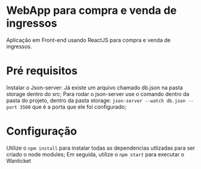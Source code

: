 # WebApp para compra e venda de ingressos  

Aplicação em Front-end usando ReactJS para compra e venda de ingressos.

# Pré requisitos
Instalar o Json-server:
Já existe um arquivo chamado db.json na pasta storage dentro do src;
Para rodar o json-server use o comando dentro da pasta do projeto, dentro da pasta storage: `json-server --watch db.json --port 3500`
 que é a porta que ele foi configurado;

# Configuração
Utilize o `npm install` para instalar todas as dependencias utlizadas para ser criado o node modules;
Em seguida, utilize o `npm start` para executar o Wanticket

